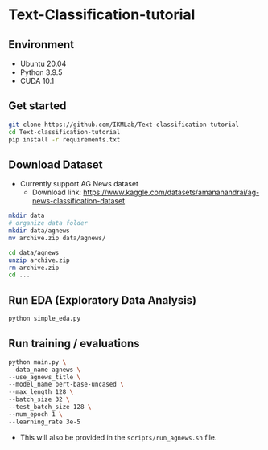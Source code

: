 # Text-Classification-tutorial

## Environment
- Ubuntu 20.04
- Python 3.9.5
- CUDA 10.1

## Get started
```bash
git clone https://github.com/IKMLab/Text-classification-tutorial
cd Text-classification-tutorial
pip install -r requirements.txt
```

## Download Dataset
- Currently support AG News dataset
    - Download link: https://www.kaggle.com/datasets/amananandrai/ag-news-classification-dataset
```bash
mkdir data
# organize data folder
mkdir data/agnews
mv archive.zip data/agnews/

cd data/agnews
unzip archive.zip
rm archive.zip
cd ...
```

## Run EDA (Exploratory Data Analysis)
```bash
python simple_eda.py
```

## Run training / evaluations
```bash
python main.py \
--data_name agnews \
--use_agnews_title \
--model_name bert-base-uncased \
--max_length 128 \
--batch_size 32 \
--test_batch_size 128 \
--num_epoch 1 \
--learning_rate 3e-5
```
- This will also be provided in the `scripts/run_agnews.sh` file.
